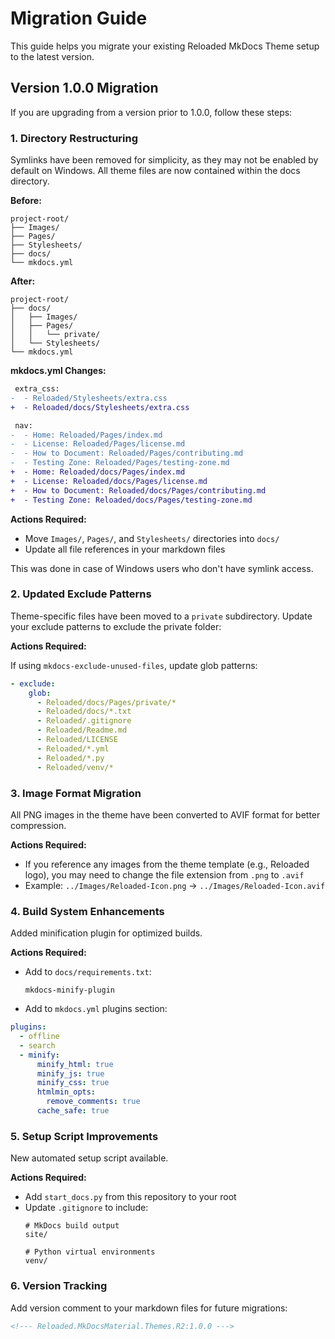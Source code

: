 # Migration Guide

This guide helps you migrate your existing Reloaded MkDocs Theme setup to the latest version.

## Version 1.0.0 Migration

If you are upgrading from a version prior to 1.0.0, follow these steps:

### 1. Directory Restructuring

Symlinks have been removed for simplicity, as they may not be enabled by default on Windows. All theme files are now contained within the docs directory.

**Before:**
```
project-root/
├── Images/
├── Pages/
├── Stylesheets/
├── docs/
└── mkdocs.yml
```

**After:**
```
project-root/
├── docs/
│   ├── Images/
│   ├── Pages/
│   │   └── private/
│   └── Stylesheets/
└── mkdocs.yml
```

**mkdocs.yml Changes:**

```diff
 extra_css:
-  - Reloaded/Stylesheets/extra.css
+  - Reloaded/docs/Stylesheets/extra.css

 nav:
-  - Home: Reloaded/Pages/index.md
-  - License: Reloaded/Pages/license.md
-  - How to Document: Reloaded/Pages/contributing.md
-  - Testing Zone: Reloaded/Pages/testing-zone.md
+  - Home: Reloaded/docs/Pages/index.md
+  - License: Reloaded/docs/Pages/license.md
+  - How to Document: Reloaded/docs/Pages/contributing.md
+  - Testing Zone: Reloaded/docs/Pages/testing-zone.md
```

**Actions Required:**

- Move `Images/`, `Pages/`, and `Stylesheets/` directories into `docs/`
- Update all file references in your markdown files

This was done in case of Windows users who don't have symlink access.

### 2. Updated Exclude Patterns

Theme-specific files have been moved to a `private` subdirectory. Update your exclude patterns to exclude the private folder:

**Actions Required:**

If using `mkdocs-exclude-unused-files`, update glob patterns:

```yaml
- exclude:
    glob:
      - Reloaded/docs/Pages/private/*
      - Reloaded/docs/*.txt
      - Reloaded/.gitignore
      - Reloaded/Readme.md
      - Reloaded/LICENSE
      - Reloaded/*.yml
      - Reloaded/*.py
      - Reloaded/venv/*
```

### 3. Image Format Migration

All PNG images in the theme have been converted to AVIF format for better compression.

**Actions Required:**

- If you reference any images from the theme template (e.g., Reloaded logo), you may need to change the file extension from `.png` to `.avif`
- Example: `../Images/Reloaded-Icon.png` → `../Images/Reloaded-Icon.avif`

### 4. Build System Enhancements

Added minification plugin for optimized builds.

**Actions Required:**

- Add to `docs/requirements.txt`:
  ```
  mkdocs-minify-plugin
  ```

- Add to `mkdocs.yml` plugins section:
```yaml
plugins:
  - offline
  - search
  - minify:
      minify_html: true
      minify_js: true
      minify_css: true
      htmlmin_opts:
        remove_comments: true
      cache_safe: true
```

### 5. Setup Script Improvements

New automated setup script available.

**Actions Required:**

- Add `start_docs.py` from this repository to your root
- Update `.gitignore` to include:
  ```
  # MkDocs build output
  site/
  
  # Python virtual environments
  venv/
  ```

### 6. Version Tracking

Add version comment to your markdown files for future migrations:

```markdown
<!--- Reloaded.MkDocsMaterial.Themes.R2:1.0.0 --->
```